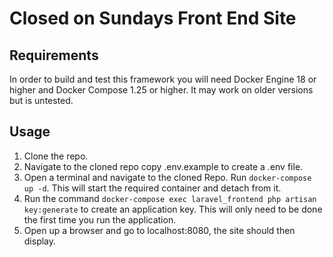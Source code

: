 # Closed on Sundays Front End Site
## Requirements
In order to build and test this framework you will need Docker Engine 18 or higher and Docker Compose 1.25 or higher. It may work on older versions but is untested. 

## Usage
1. Clone the repo.
1. Navigate to the cloned repo copy .env.example to create a .env file.
1. Open a terminal and navigate to the cloned Repo. Run `docker-compose up -d`. This will start the required container and detach from it. 
1. Run the command `docker-compose exec laravel_frontend php artisan key:generate` to create an application key. This will only need to be done the first time you run the application.
1. Open up a browser and go to localhost:8080, the site should then display.

